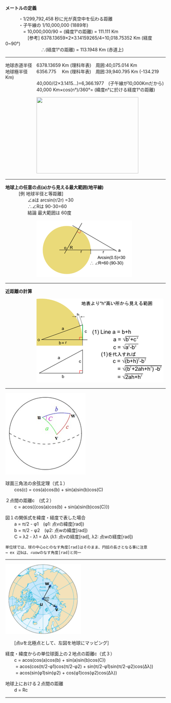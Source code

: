 <!-- <link href="markdown.css" rel="stylesheet"></link> -->
  
<b>メートルの定義</b>  

　　　・1/299,792,458 秒に光が真空中を伝わる距離  
　　　・子午線の 1/10,000,000  (1889年)  
　　　　=  10,000,000/90 = (緯度1°の距離) = 111.111 Km  
　　　　　[参考] 6378.13659×2×3.14159265/4=10,018.75352 Km (経度0~90°)  
　　　　　　　　∴(経度1°の距離) = 113.1948 Km (赤道上)  

------------
  
 地球赤道半径　6378.13659 Km (理科年表)　周囲:40,075.014 Km  
 地球極半径　　6356.775　 Km (理科年表)　周囲:39,940.795 Km (-134.219 Km)  
　　　　　　　40,000/(2×3.1415...)=6,366.1977　(子午線が10,000Kmだから)  
　　　　　　　40,000 Km×cos(n°)/360°= (緯度n°に於ける経度1°の距離)  
       
　　　　　　　<img src=https://weblio.hs.llnwd.net/e7/img/dict/sgkdj/images/103070.jpg width=320 height=240>  

------------
  
<b>地球上の任意の点(a)から見える最大範囲(地平線)</b>  
　　　[例 地球半径と等距離]  
　　　　　∠aは arcsin(r/2r) =30  
　　　　　∴∠Rは 90-30=60  
　　　　　結論 最大範囲は 60度  
     
　　　　　　　![](https://github.com/tomog/mdwiki/blob/main/img/%E5%9C%B0%E7%90%83.png?raw=true)  

------------

<b>近距離の計算</b>  

　　　　　　　![](https://github.com/tomog/mdwiki/blob/main/img/%E4%B8%89%E8%A7%92.png?raw=true)  
       
-----


![](https://github.com/tomog/mdwiki/blob/main/img/k3.jpg?raw=true)

球面三角法の余弦定理（式１）    
　　cos(c) = cos(a)cos(b) + sin(a)sin(b)cos(C)   

２点間の距離c　(式２）  
　　c = acos({cos(a)cos(b) + sin(a)sin(b)cos(C)})  

図１の関係式を緯度・経度で表した場合  
　　a = π/2 - φ1　(φ1: 点vの緯度[rad])  
　　b = π/2 - φ2　(φ2: 点wの緯度[rad])  
　　C = λ2 - λ1 = Δλ (λ1: 点vの経度[rad], λ2: 点wの経度[rad])  

	単位球では、球の中心oとのなす角度[rad]はそのまま、円弧の長さとなる事に注意  
	→ ex 辺bは、∠uowのなす角度[rad]と同一

- - - - - -

![](https://github.com/tomog/mdwiki/blob/main/img/k31.png?raw=true)  

　　[点uを北極点として、左図を地球にマッピング]

経度・緯度からの単位球面上の２地点の距離c（式３）  
　　c = acos(cos(a)cos(b) + sin(a)sin(b)cos(C))  
　　  = acos(cos(π/2-φ1)cos(π/2-φ2) + sin(π/2-φ1)sin(π/2-φ2)cos(Δλ))  
　　  = acos(sin(φ1)sin(φ2) + cos(φ1)cos(φ2)cos(Δλ))  

地球上における２点間の距離  
　　d = Rc

-----
